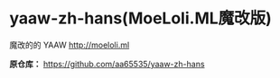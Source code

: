 # yaaw-zh-hans(MoeLoli.ML魔改版)
魔改的的 YAAW http://moeloli.ml

**原仓库：**
https://github.com/aa65535/yaaw-zh-hans
